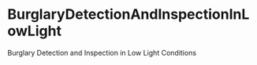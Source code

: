 # BurglaryDetectionAndInspectionInLowLight
Burglary Detection and Inspection in Low Light Conditions
